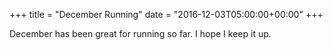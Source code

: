 +++
title = "December Running"
date = "2016-12-03T05:00:00+00:00"
+++

December has been great for running so far. I hope I keep it up.
			